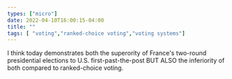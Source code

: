 ```yaml
---
types: ["micro"]
date: 2022-04-10T16:00:15-04:00
title: ""
tags: [ "voting","ranked-choice voting","voting systems"]
---
```

I think today demonstrates both the superority of France's two-round presidential elections to U.S. first-past-the-post BUT ALSO the inferiority of both compared to ranked-choice voting.
